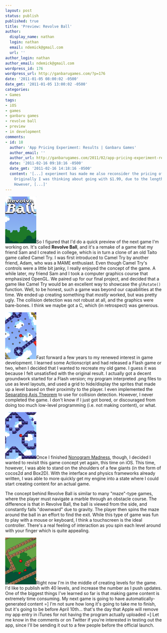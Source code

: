 ```yaml
---
layout: post
status: publish
published: true
title: 'Preview: Revolve Ball'
author:
  display_name: nathan
  login: nathan
  email: ndemick@gmail.com
  url: ''
author_login: nathan
author_email: ndemick@gmail.com
wordpress_id: 176
wordpress_url: http://ganbarugames.com/?p=176
date: '2011-01-05 08:00:02 -0500'
date_gmt: '2011-01-05 13:00:02 -0500'
categories:
- Games
tags:
- iOS
- games
- ganbaru games
- revolve ball
- preview
- in development
comments:
- id: 18
  author: 'App Pricing Experiment: Results | Ganbaru Games'
  author_email: ''
  author_url: http://ganbarugames.com/2011/02/app-pricing-experiment-results/
  date: '2011-02-16 09:18:16 -0500'
  date_gmt: '2011-02-16 14:18:16 -0500'
  content: '[...] experiment has made me also reconsider the pricing of Revolve Ball.
    Originally I was thinking about going with $1.99, due to the length of the game.
    However, [...]'
---
```

<p><a href="/assets/uploads/2011/01/Default.png"><img src="/assets/uploads/2011/01/Default-100x150.png" alt="" title="Revolve Ball Splash Screen" width="100" height="150" class="alignleft size-thumbnail wp-image-207" /></a>So I figured that I'd do a quick preview of the next game I'm working on. It's called <strong>Revolve Ball</strong>, and it's a remake of a game that my friend Sam and I created in college, which is in turn a clone of an old Taito game called Camel Try. I was first introduced to Camel Try by another friend, Adam, who was a MAME enthusiast. Even though Camel Try's controls were a little bit janky, I really enjoyed the concept of the game. A while later, my friend Sam and I took a computer graphics course that emphasized OpenGL. We paired up for our final project, and decided that a game like Camel Try would be an excellent way to showcase the <code>glRotate()</code> function. Well, to be honest, such a game was beyond our capabilities at the time. We ended up creating something that <em>mostly</em> worked, but was pretty ugly. The collision detection was not robust at all, and the graphics were bare-bones. I think we maybe got a C, which (in retrospect) was generous. </p>
<p><a href="/assets/uploads/2011/01/revolve-ball-preview-1.png"><img src="/assets/uploads/2011/01/revolve-ball-preview-1-100x150.png" alt="" title="revolve-ball-preview-1" width="100" height="150" class="alignright size-thumbnail wp-image-202" /></a>Fast forward a few years to my renewed interest in game development. I learned some Actionscript and had released a Flash game or two, when I decided that I wanted to recreate my old game. I guess it was because I felt unsatisfied with the original result. I actually got a decent groundwork started for a Flash version; my program interpreted .png files to use as level layouts, and used a grid to hide/display the sprites that made up a level based on their proximity to the player. I even implemented the <a href="http://www.metanetsoftware.com/technique/tutorialA.html">Separating Axis Theorem</a> to use for collision detection. However, I never completed the game. I don't know if I just got bored, or discouraged from doing too much low-level programming (i.e. not making content), or what.</p>
<p><a href="/assets/uploads/2011/01/revolve-ball-preview-2.png"><img src="/assets/uploads/2011/01/revolve-ball-preview-2-100x150.png" alt="" title="revolve-ball-preview-2" width="100" height="150" class="alignleft size-thumbnail wp-image-203" /></a>Once I finished <a href="/nonogram-madness/" title="Nonogram Madness">Nonogram Madness</a>, though, I decided I wanted to revisit this game concept yet again, this time on iOS. This time, however, I was able to stand on the shoulders of a few giants (in the form of cocos2d and Box2D). With the interface and physics frameworks already written, I was able to more quickly get my engine into a state where I could start creating content for an actual game. </p>
<p>The concept behind Revolve Ball is similar to many "maze"-type games, where the player must navigate a marble through an obstacle course. The difference is that in Revolve Ball, the ball is viewed from the side, and constantly falls "downward" due to gravity. The player then spins the maze around the ball in an effort to find the exit. While this type of game was fun to play with a mouse or keyboard, I think a touchscreen is the ideal controller. There's a real feeling of interaction as you spin each level around with your finger which is quite appealing. </p>
<p><a href="/assets/uploads/2011/01/revolve-ball-preview-3.png"><img src="/assets/uploads/2011/01/revolve-ball-preview-3-100x150.png" alt="" title="revolve-ball-preview-3" width="100" height="150" class="alignright size-thumbnail wp-image-204" /></a>Right now I'm in the middle of creating levels for the game. I'd like to publish with 40 levels, and increase the number as I push updates. One of the biggest things I've learned so far is that making game content is extremely time consuming. My next game is going to have automatically-generated content =] I'm not sure how long it's going to take me to finish, but it's going to be before April 10th... that's the day that Apple will remove my app entry in iTunes for not having the program actually uploaded =] Let me know in the comments or on Twitter if you're interested in testing out the app, since I'll be sending it out to a few people before the official launch. </p>
